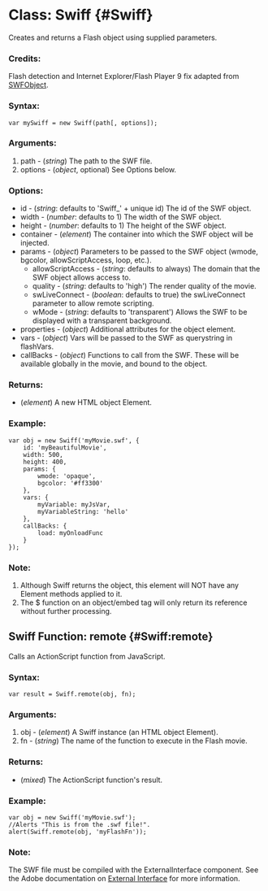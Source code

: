 Class: Swiff {#Swiff}
=====================

Creates and returns a Flash object using supplied parameters.

### Credits:

Flash detection and Internet Explorer/Flash Player 9 fix adapted from [SWFObject][].

### Syntax:

	var mySwiff = new Swiff(path[, options]);

### Arguments:

1. path    - (*string*) The path to the SWF file.
2. options - (*object*, optional) See Options below.

###	Options:

* id - (*string*: defaults to 'Swiff_' + unique id) The id of the SWF object.
* width - (*number*: defaults to 1) The width of the SWF object.
* height - (*number*: defaults to 1) The height of the SWF object.
* container - (*element*) The container into which the SWF object will be injected.
* params - (*object*) Parameters to be passed to the SWF object (wmode, bgcolor, allowScriptAccess, loop, etc.).
  * allowScriptAccess - (*string*: defaults to always) The domain that the SWF object allows access to.
  * quality - (*string*: defaults to 'high') The render quality of the movie.
  * swLiveConnect - (*boolean*: defaults to true) the swLiveConnect parameter to allow remote scripting.
  * wMode - (*string*: defaults to 'transparent') Allows the SWF to be displayed with a transparent background.
* properties - (*object*) Additional attributes for the object element.
* vars - (*object*) Vars will be passed to the SWF as querystring in flashVars.
* callBacks - (*object*) Functions to call from the SWF. These will be available globally in the movie, and bound to the object.

### Returns:

* (*element*) A new HTML object Element.

### Example:

	var obj = new Swiff('myMovie.swf', {
		id: 'myBeautifulMovie',
		width: 500,
		height: 400,
		params: {
			wmode: 'opaque',
			bgcolor: '#ff3300'
		},
		vars: {
			myVariable: myJsVar,
			myVariableString: 'hello'
		},
		callBacks: {
			load: myOnloadFunc
		}
	});

### Note:

1. Although Swiff returns the object, this element will NOT have any Element methods applied to it.
2. The $ function on an object/embed tag will only return its reference without further processing.

Swiff Function: remote {#Swiff:remote}
--------------------------------------

Calls an ActionScript function from JavaScript. 

###	Syntax:

	var result = Swiff.remote(obj, fn);

###	Arguments:

1. obj - (*element*) A Swiff instance (an HTML object Element).
2. fn  - (*string*) The name of the function to execute in the Flash movie.

###	Returns:

* (*mixed*) The ActionScript function's result.

###	Example:

	var obj = new Swiff('myMovie.swf');
	//Alerts "This is from the .swf file!".
	alert(Swiff.remote(obj, 'myFlashFn'));

###	Note:

The SWF file must be compiled with the ExternalInterface component.  See the Adobe documentation on [External Interface][] for more information.

[SWFObject]: http://blog.deconcept.com/swfobject/
[External Interface]: http://livedocs.adobe.com/flash/9.0/main/wwhelp/wwhimpl/common/html/wwhelp.htm?context=LiveDocs_Parts&file=00001652.html